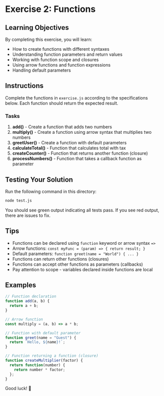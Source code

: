 # Exercise 2: Functions

## Learning Objectives
By completing this exercise, you will learn:
- How to create functions with different syntaxes
- Understanding function parameters and return values
- Working with function scope and closures
- Using arrow functions and function expressions
- Handling default parameters

## Instructions

Complete the functions in `exercise.js` according to the specifications below. Each function should return the expected result.

### Tasks

1. **add()** - Create a function that adds two numbers
2. **multiply()** - Create a function using arrow syntax that multiplies two numbers
3. **greetUser()** - Create a function with default parameters
4. **calculateTotal()** - Function that calculates total with tax
5. **createCounter()** - Function that returns another function (closure)
6. **processNumbers()** - Function that takes a callback function as parameter

## Testing Your Solution

Run the following command in this directory:
```bash
node test.js
```

You should see green output indicating all tests pass. If you see red output, there are issues to fix.

## Tips

- Functions can be declared using `function` keyword or arrow syntax `=>`
- Arrow functions: `const myFunc = (param) => { return result; }`
- Default parameters: `function greet(name = "World") { ... }`
- Functions can return other functions (closures)
- Functions can accept other functions as parameters (callbacks)
- Pay attention to scope - variables declared inside functions are local

## Examples

```javascript
// Function declaration
function add(a, b) {
  return a + b;
}

// Arrow function
const multiply = (a, b) => a * b;

// Function with default parameter
function greet(name = "Guest") {
  return `Hello, ${name}!`;
}

// Function returning a function (closure)
function createMultiplier(factor) {
  return function(number) {
    return number * factor;
  };
}
```

Good luck! 🚀
